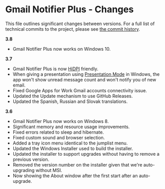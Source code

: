 # Gmail Notifier Plus - Changes #

This file outlines significant changes between versions.
For a full list of technical commits to the project, please see [the commit history](https://github.com/shellscape/Gmail-Notifier-Plus/commits/master/).

**3.8**

* Gmail Notifier Plus now works on Windows 10.

**3.7**

* Gmail Notifier Plus is now [HiDPI](http://en.wikipedia.org/wiki/Resolution_independence#Microsoft_Windows) friendly.
* When giving a presentation using [Presentation Mode](http://windows.microsoft.com/en-us/windows7/adjust-settings-before-giving-a-presentation) in Windows, the app won't show unread message count and won't notify you of new email.
* Fixed Google Apps for Work Gmail accounts connectivity issue.
* Updated the Update mechanism to use GitHub Releases.
* Updated the Spanish, Russian and Slovak translations.

**3.6**  
	
* Gmail Notifier Plus now works on Windows 8.
* Significant memory and resource usage improvements.
* Fixed errors related to sleep and hibernate.
* Fixed custom sound and browser selection.
* Added a tray icon menu identical to the jumplist menu.
* Updated the Windows Installer used to build the installer.
* Updated the installer to support upgrades without having to remove a previous version.
* Removed the version number on the installer given that we're auto-upgrading without MSI.
* Now showing the About window after the first start after an auto-upgrade.

